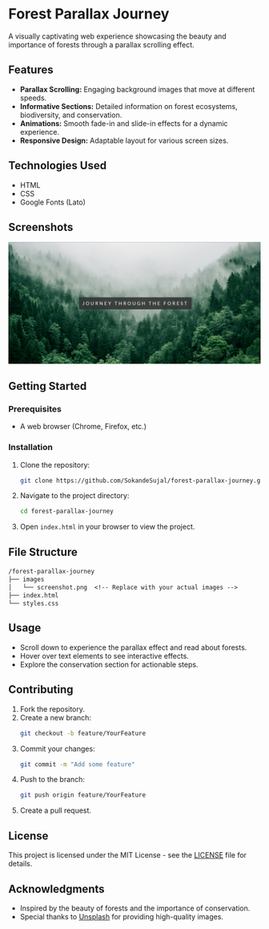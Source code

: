# Forest Parallax Journey

A visually captivating web experience showcasing the beauty and importance of forests through a parallax scrolling effect.

## Features

- **Parallax Scrolling:** Engaging background images that move at different speeds.
- **Informative Sections:** Detailed information on forest ecosystems, biodiversity, and conservation.
- **Animations:** Smooth fade-in and slide-in effects for a dynamic experience.
- **Responsive Design:** Adaptable layout for various screen sizes.

## Technologies Used

- HTML
- CSS
- Google Fonts (Lato)

## Screenshots

![Forest Parallax Journey Screenshot](images/screenshot.png)

## Getting Started

### Prerequisites

- A web browser (Chrome, Firefox, etc.)

### Installation

1. Clone the repository:
   ```bash
   git clone https://github.com/SokandeSujal/forest-parallax-journey.git
   ```
2. Navigate to the project directory:
   ```bash
   cd forest-parallax-journey
   ```
3. Open `index.html` in your browser to view the project.

## File Structure

```
/forest-parallax-journey
├── images
│   └── screenshot.png  <!-- Replace with your actual images -->
├── index.html
└── styles.css
```

## Usage

- Scroll down to experience the parallax effect and read about forests.
- Hover over text elements to see interactive effects.
- Explore the conservation section for actionable steps.

## Contributing

1. Fork the repository.
2. Create a new branch:
   ```bash
   git checkout -b feature/YourFeature
   ```
3. Commit your changes:
   ```bash
   git commit -m "Add some feature"
   ```
4. Push to the branch:
   ```bash
   git push origin feature/YourFeature
   ```
5. Create a pull request.

## License

This project is licensed under the MIT License - see the [LICENSE](LICENSE) file for details.

## Acknowledgments

- Inspired by the beauty of forests and the importance of conservation.
- Special thanks to [Unsplash](https://unsplash.com/) for providing high-quality images.
